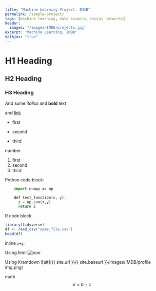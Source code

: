 ```yaml
---
title: "Machine Learning Project: IMDB"
permalink: /sample-project/
tags: [machine learning, data science, neural networks]
header:
  images: "/images/IMDB/projects.jpg"
excerpt: "Machine Learning, IMDB"
mathjax: "true"
---
```


# H1 Heading

## H2 Heading

### H3 Heading

And some *italics*
and **bold** text

and [link](https://mail.google.com/mail/u/0/#inbox/16292c3118c68142)

* first
+ second
- third

number
1. first
2. second
3. third

Python code block:
```python
    import numpy as np

    def test_function(x, y):
      z = np.sum(x,y)
      return z
```
R code block:
```r
library(tidyverse)
df <- read_csv("some_file.csv")
head(df)
```

inline `x+y`.

Using html
<img src="{{ site.url }}{{ site.baseurl }}/images/IMDB/profile img.png" alt="ooo">

Using Kramdown
![alt]({{ site.url }}{{ site.baseurl }}/images/IMDB/profile img.png)

math
$$a=b+c$$
